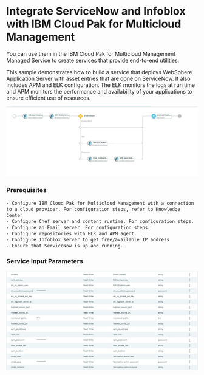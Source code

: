 <!---
Copyright IBM Corp. 2018, 2018
This code is released under the Apache 2.0 License.
--->

# Integrate ServiceNow and Infoblox with IBM Cloud Pak for Multicloud Management  

You can use them in the IBM Cloud Pak for Multicloud Management Managed Service to create services that provide end-to-end utilities.

This sample demonstrates how to build a service that deploys WebSphere Application Server with asset entries that are done on ServiceNow. It also includes APM and ELK configuration. The ELK monitors the logs at run time and APM monitors the performance and availability of your applications to ensure efficient use of resources.


![Service Diagram](./ServiceDiagram.jpg)
<p align="center" Service Diagram ></p>

### Prerequisites

    - Configure IBM Cloud Pak for Multicloud Management with a connection to a cloud provider. For configuration steps, refer to Knowledge Center
    - Configure Chef server and content runtime. For configuration steps.
    - Configure an Email server. For configuration steps.
    - Configure repositories with ELK and APM agent.
    - Configure Infoblox server to get free/available IP address
    - Ensure that ServiceNow is up and running.



### Service Input Parameters
![Service Input Parameters](./inputparam.jpg)
